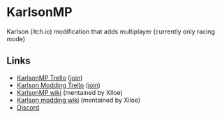 # KarlsonMP
 Karlson (itch.io) modification that adds multiplayer (currently only racing mode)

## Links
- [KarlsonMP Trello](https://trello.com/b/J8HYQVqW/karlsonmp) ([join](https://trello.com/invite/b/J8HYQVqW/5b637b14371a881fa83631c28af7bf01/karlsonmp))
- [Karlson Modding Trello](https://trello.com/b/mtFbrhPi/karlson-mods) ([join](https://trello.com/invite/b/mtFbrhPi/b00fe224b6127cc26318cf08836db6d2/karlson-mods))
- [KarlsonMP wiki](https://github.com/karlsonmodding/karlson-modding-wiki/wiki/How-to-play-Multiplayer-Karlson) (mentained by Xiloe)
- [Karlson modding wiki](https://github.com/karlsonmodding/karlson-modding-wiki/wiki/) (mentained by Xiloe)
- [Discord](https://discord.gg/5ZjzQk8)

